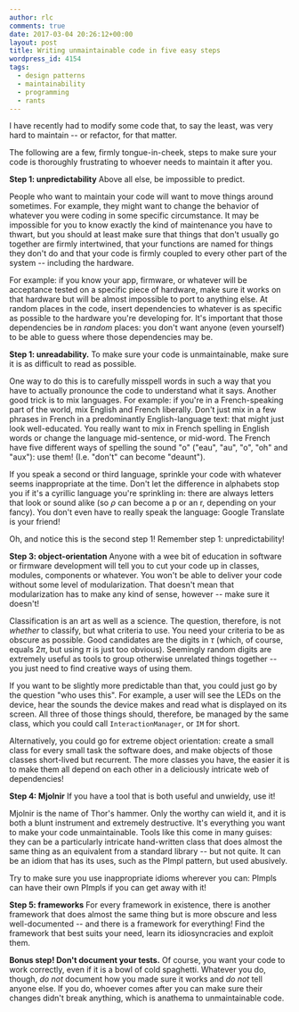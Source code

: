 ```yaml
---
author: rlc
comments: true
date: 2017-03-04 20:26:12+00:00
layout: post
title: Writing unmaintainable code in five easy steps
wordpress_id: 4154
tags:
  - design patterns
  - maintainability
  - programming
  - rants
---
```


I have recently had to modify some code that, to say the least, was very hard to maintain -- or refactor, for that matter.

The following are a few, firmly tongue-in-cheek, steps to make sure your code is thoroughly frustrating to whoever needs to maintain it after you.

<!--more-->

**Step 1: unpredictability**
Above all else, be impossible to predict.

People who want to maintain your code will want to move things around sometimes. For example, they might want to change the behavior of whatever you were coding in some specific circumstance. It may be impossible for you to know exactly the kind of maintenance you have to thwart, but you should at least make sure that things that don't usually go together are firmly intertwined, that your functions are named for things they don't do and that your code is firmly coupled to every other part of the system -- including the hardware.

For example: if you know your app, firmware, or whatever will be acceptance tested on a specific piece of hardware, make sure it works on that hardware but will be almost impossible to port to anything else. At random places in the code, insert dependencies to whatever is as specific as possible to the hardware you're developing for. It's important that those dependencies be in _random_ places: you don't want anyone (even yourself) to be able to guess where those dependencies may be.

**Step 1: unreadability.**
To make sure your code is unmaintainable, make sure it is as difficult to read as possible.

One way to do this is to carefully misspell words in such a way that you have to actually pronounce the code to understand what it says. Another good trick is to mix languages. For example: if you're in a French-speaking part of the world, mix English and French liberally. Don't just mix in a few phrases in French in a predominantly English-language text: that might just look well-educated. You really want to mix in French spelling in English words or change the language mid-sentence, or mid-word. The French have five different ways of spelling the sound "o" ("eau", "au", "o", "oh" and "aux"): use them! (I.e. "don't" can become "deaunt").

If you speak a second or third language, sprinkle your code with whatever seems inappropriate at the time. Don't let the difference in alphabets stop you if it's a cyrillic language you're sprinkling in: there are always letters that look or sound alike (so $\rho$ can become a p or an r, depending on your fancy). You don't even have to really speak the language: Google Translate is your friend!

Oh, and notice this is the second step 1! Remember step 1: unpredictability!

**Step 3: object-orientation**
Anyone with a wee bit of education in software or firmware development will tell you to cut your code up in classes, modules, components or whatever. You won't be able to deliver your code without some level of modularization. That doesn't mean that modularization has to make any kind of sense, however -- make sure it doesn't!

Classification is an art as well as a science. The question, therefore, is not _whether_ to classify, but what criteria to use. You need your criteria to be as obscure as possible. Good candidates are the digits in $\tau$ (which, of course, equals $2\pi$, but using $\pi$ is just too obvious). Seemingly random digits are extremely useful as tools to group otherwise unrelated things together -- you just need to find creative ways of using them.

If you want to be slightly more predictable than that, you could just go by the question "who uses this". For example, a user will see the LEDs on the device, hear the sounds the device makes and read what is displayed on its screen. All three of those things should, therefore, be managed by the same class, which you could call `InteractionManager`, or `IM` for short.

Alternatively, you could go for extreme object orientation: create a small class for every small task the software does, and make objects of those classes short-lived but recurrent. The more classes you have, the easier it is to make them all depend on each other in a deliciously intricate web of dependencies!

**Step 4: Mjolnir**
If you have a tool that is both useful and unwieldy, use it!

Mjolnir is the name of Thor's hammer. Only the worthy can wield it, and it is both a blunt instrument and extremely destructive. It's everything you want to make your code unmaintainable. Tools like this come in many guises: they can be a particularly intricate hand-written class that does almost the same thing as an equivalent from a standard library -- but not quite. It can be an idiom that has its uses, such as the PImpl pattern, but used abusively.

Try to make sure you use inappropriate idioms wherever you can: PImpls can have their own PImpls if you can get away with it!

**Step 5: frameworks**
For every framework in existence, there is another framework that does almost the same thing but is more obscure and less well-documented -- and there is a framework for everything! Find the framework that best suits your need, learn its idiosyncracies and exploit them.

**Bonus step! Don't document your tests.**
Of course, you want your code to work correctly, even if it is a bowl of cold spaghetti. Whatever you do, though, _do not_ document how you made sure it works and _do not_ tell anyone else. If you do, whoever comes after you can make sure their changes didn't break anything, which is anathema to unmaintainable code.
